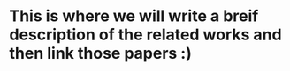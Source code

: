 # This is where we will write a breif description of the related works and then link those papers :)
